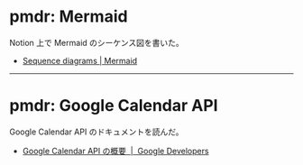 # pmdr: Mermaid

Notion 上で Mermaid のシーケンス図を書いた。

- [Sequence diagrams \| Mermaid](https://mermaid.js.org/syntax/sequenceDiagram.html#activations)

---

# pmdr: Google Calendar API

Google Calendar API のドキュメントを読んだ。

- [Google Calendar API の概要  \|  Google Developers](https://developers.google.com/calendar/api/guides/overview?hl=ja)
